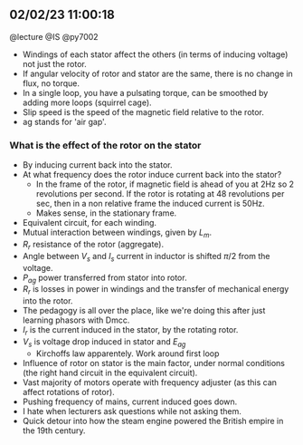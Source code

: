 ## 02/02/23 11:00:18
@lecture @IS @py7002

* Windings of each stator affect the others (in terms of inducing voltage) not just the rotor.
* If angular velocity of rotor and stator are the same, there is no change in flux, no torque.
* In a single loop, you have a pulsating torque, can be smoothed by adding more loops (squirrel cage).
* Slip speed is the speed of the magnetic field relative to the rotor.
* ag stands for 'air gap'.

### What is the effect of the rotor on the stator

* By inducing current back into the stator.
* At what frequency does the rotor induce current back into the stator?
    * In the frame of the rotor, if magnetic field is ahead of you at 2Hz so 2 revolutions per second. If the rotor is
      rotating at 48 revolutions per sec, then in a non relative frame the induced current is 50Hz.
    * Makes sense, in the stationary frame.
* Equivalent circuit, for each winding. 
* Mutual interaction between windings, given by $L_m$.
* $R_r$ resistance of the rotor (aggregate).
* Angle between $V_s$ and $I_s$ current in inductor is shifted $\pi / 2$ from the voltage.
* $P_{ag}$ power transferred from stator into rotor.
* $R_r$ is losses in power in windings and the transfer of mechanical energy into the rotor.
* The pedagogy is all over the place, like we're doing this after just learning phasors with Dmcc.
* $I_r$ is the current induced in the stator, by the rotating rotor.
* $V_s$ is voltage drop induced in stator and $E_{ag}$
    * Kirchoffs law apparentely. Work around first loop 
* Influence of rotor on stator is the main factor, under normal conditions (the right hand circuit in the equivalent
  circuit).
* Vast majority of motors operate with frequency adjuster (as this can affect rotations of rotor).
* Pushing frequency of mains, current induced goes down. 
* I hate when lecturers ask questions while not asking them.
* Quick detour into how the steam engine powered the British empire in the 19th century.

